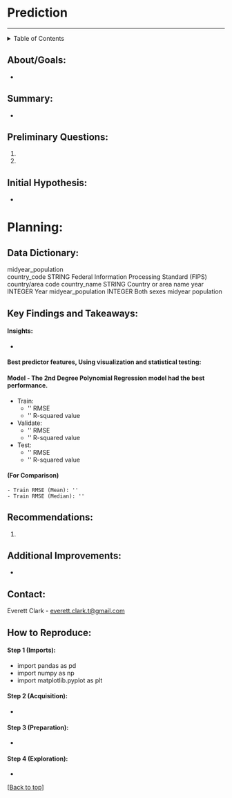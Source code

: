 # Prediction
--------------
<!-- TABLE OF CONTENTS -->
<details>
  <summary>Table of Contents</summary>
  <ol>
    <li><a href="#about">About</a>
    <li><a href="#summary">Summary</a></li>
    <li><a href="#preliminary-questions">Questions</a></li>
    <li><a href="#planning">Planning</a></li>
    <li><a href="#data-dictionary">Data Dictionary</a></li>
    <li><a href="#Key-Findings-and-Takeaways">Key Findings and Takeaways</a></li>
    <li><a href="#recommendations">Recommendations</a></li>
    <li><a href="#additional-improvements">Additional Improvements</a></li>
    <li><a href="#contact">Contact</a></li>
    <li><a href="#how-to-reproduce">How to Reproduce</a></li>
  </ol>
</details>
    
## About/Goals:
- 

## Summary:
- 

## Preliminary Questions:
  1.  
  1. 

## Initial Hypothesis:
  -

# Planning:

## Data Dictionary:
midyear_population		
country_code	STRING	Federal Information Processing Standard (FIPS) country/area code
country_name	STRING	Country or area name
year	INTEGER	Year
midyear_population	INTEGER	Both sexes midyear population
## Key Findings and Takeaways:

#### Insights:
- 

#### Best predictor features, Using visualization and statistical testing:


#### Model - The 2nd Degree Polynomial Regression model had the best performance.

- Train: 
  - '' RMSE
  - '' R-squared value
- Validate: 
  - '' RMSE
  - '' R-squared value
- Test: 
  - '' RMSE
  - '' R-squared value

#### (For Comparison)
    - Train RMSE (Mean): ''
    - Train RMSE (Median): ''
  
## Recommendations:
  1. 

## Additional Improvements:
-

## Contact:
Everett Clark - everett.clark.t@gmail.com

## How to Reproduce:

#### Step 1 (Imports):  
- import pandas as pd
- import numpy as np
- import matplotlib.pyplot as plt

#### Step 2 (Acquisition):  
- 

#### Step 3 (Preparation):  
- 

#### Step 4 (Exploration):
- 


[[Back to top](#top)]
